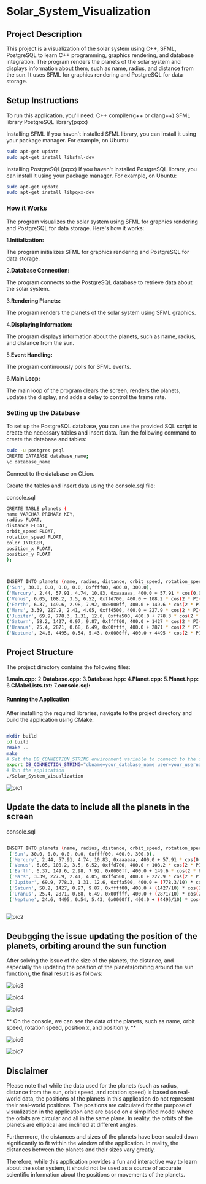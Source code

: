 # Solar_System_Visualization


## Project Description
This project is a visualization of the solar system using C++, SFML, PostgreSQL to learn C++ programming, graphics rendering, and database integration. 
The program renders the planets of the solar system and displays information about them, such as name, radius, and distance from the sun. 
It uses SFML for graphics rendering and PostgreSQL for data storage.

## Setup Instructions
To run this application, you'll need:
C++ compiler(g++ or clang++)
SFML library
PostgreSQL library(pqxx)

Installing SFML
If you haven't installed SFML library, you can install it using your package manager. For example, on Ubuntu:
```bash
sudo apt-get update
sudo apt-get install libsfml-dev
```

Installing PostgreSQL(pqxx)
If you haven't installed PostgreSQL library, you can install it using your package manager. For example, on Ubuntu:
```bash
sudo apt-get update
sudo apt-get install libpqxx-dev
```

### How it Works
The program visualizes the solar system using SFML for graphics rendering and PostgreSQL for data storage. Here's how it works:

1.**Initialization:**

The program initializes SFML for graphics rendering and PostgreSQL for data storage.

2.**Database Connection:**

The program connects to the PostgreSQL database to retrieve data about the solar system.

3.**Rendering Planets:**

The program renders the planets of the solar system using SFML graphics.

4.**Displaying Information:**

The program displays information about the planets, such as name, radius, and distance from the sun.

5.**Event Handling:**

The program continuously polls for SFML events.

6.**Main Loop:**

The main loop of the program clears the screen, renders the planets, updates the display, and adds a delay to control the frame rate.

### Setting up the Database
To set up the PostgreSQL database, you can use the provided SQL script to create the necessary tables and insert data. Run the following command to create the database and tables:
```bash
sudo -u postgres psql
CREATE DATABASE database_name;
\c database_name
```

Connect to the database on CLion.

Create the tables and insert data using the console.sql file:

console.sql
```bash
CREATE TABLE planets (
name VARCHAR PRIMARY KEY,
radius FLOAT,
distance FLOAT,
orbit_speed FLOAT,
rotation_speed FLOAT,
color INTEGER,
position_x FLOAT,
position_y FLOAT
);



INSERT INTO planets (name, radius, distance, orbit_speed, rotation_speed, color, position_x, position_y) VALUES
('Sun', 30.0, 0.0, 0.0, 0.0, 0xffff00, 400.0, 300.0),
('Mercury', 2.44, 57.91, 4.74, 10.83, 0xaaaaaa, 400.0 + 57.91 * cos(0.0), 300.0 - 57.91 * sin(0.0)),
('Venus', 6.05, 108.2, 3.5, 6.52, 0xffd700, 400.0 + 108.2 * cos(2 * PI() / 8 * 1), 300.0 - 108.2 * sin(2 * PI() / 8 * 1)),
('Earth', 6.37, 149.6, 2.98, 7.92, 0x0000ff, 400.0 + 149.6 * cos(2 * PI() / 8 * 2), 300.0 - 149.6 * sin(2 * PI() / 8 * 2)),
('Mars', 3.39, 227.9, 2.41, 4.05, 0xff4500, 400.0 + 227.9 * cos(2 * PI() / 8 * 3), 300.0 - 227.9 * sin(2 * PI() / 8 * 3)),
('Jupiter', 69.9, 778.3, 1.31, 12.6, 0xffa500, 400.0 + 778.3 * cos(2 * PI() / 8 * 4), 300.0 - 778.3 * sin(2 * PI() / 8 * 4)),
('Saturn', 58.2, 1427, 0.97, 9.87, 0xffff00, 400.0 + 1427 * cos(2 * PI() / 8 * 5), 300.0 - 1427 * sin(2 * PI() / 8 * 5)),
('Uranus', 25.4, 2871, 0.68, 6.49, 0x00ffff, 400.0 + 2871 * cos(2 * PI() / 8 * 6), 300.0 - 2871 * sin(2 * PI() / 8 * 6)),
('Neptune', 24.6, 4495, 0.54, 5.43, 0x0000ff, 400.0 + 4495 * cos(2 * PI() / 8 * 7), 300.0 - 4495 * sin(2 * PI() / 8 * 7));

```

## Project Structure
The project directory contains the following files:

1.**main.cpp:**
2.**Database.cpp:**
3.**Database.hpp:**
4.**Planet.cpp:**
5.**Planet.hpp:**
6.**CMakeLists.txt:**
7.**console.sql:**

#### Running the Application

After installing the required libraries, navigate to the project directory and build the application using CMake:
```bash

mkdir build
cd build
cmake ..
make
# Set the DB_CONNECTION_STRING environment variable to connect to the database
export DB_CONNECTION_STRING="dbname=your_database_name user=your_username password=your_password hostaddr=your_hostaddress port=your_port_number" 
# Run the application
./Solar_System_Visualization
```
![pic1](./pics/pic1.png) 

## Update the data to include all the planets in the screen

console.sql
```bash

INSERT INTO planets (name, radius, distance, orbit_speed, rotation_speed, color, position_x, position_y) VALUES
 ('Sun', 30.0, 0.0, 0.0, 0.0, 0xffff00, 400.0, 300.0),
 ('Mercury', 2.44, 57.91, 4.74, 10.83, 0xaaaaaa, 400.0 + 57.91 * cos(0.0), 300.0 - 57.91 * sin(0.0)),
 ('Venus', 6.05, 108.2, 3.5, 6.52, 0xffd700, 400.0 + 108.2 * cos(2 * PI() / 8 * 1), 300.0 - 108.2 * sin(2 * PI() / 8 * 1)),
 ('Earth', 6.37, 149.6, 2.98, 7.92, 0x0000ff, 400.0 + 149.6 * cos(2 * PI() / 8 * 2), 300.0 - 149.6 * sin(2 * PI() / 8 * 2)),
 ('Mars', 3.39, 227.9, 2.41, 4.05, 0xff4500, 400.0 + 227.9 * cos(2 * PI() / 8 * 3), 300.0 - 227.9 * sin(2 * PI() / 8 * 3)),
 ('Jupiter', 69.9, 778.3, 1.31, 12.6, 0xffa500, 400.0 + (778.3/10) * cos(2 * PI() / 8 * 4), 300.0 - (778.3/10) * sin(2 * PI() / 8 * 4)),
 ('Saturn', 58.2, 1427, 0.97, 9.87, 0xffff00, 400.0 + (1427/10) * cos(2 * PI() / 8 * 5), 300.0 - (1427/10) * sin(2 * PI() / 8 * 5)),
 ('Uranus', 25.4, 2871, 0.68, 6.49, 0x00ffff, 400.0 + (2871/10) * cos(2 * PI() / 8 * 6), 300.0 - (2871/10) * sin(2 * PI() / 8 * 6)),
 ('Neptune', 24.6, 4495, 0.54, 5.43, 0x0000ff, 400.0 + (4495/10) * cos(2 * PI() / 8 * 7), 300.0 - (4495/10) * sin(2 * PI() / 8 * 7));
 
```


![pic2](./pics/pic2.png)

## Deubgging the issue updating the position of the planets, orbiting around the sun function
After solving the issue of the size of the planets, the distance, and especially the updating the position of the planets(orbiting around the sun function), the final result is as follows:

![pic3](./pics/pic3.png)

![pic4](./pics/pic4.png)

![pic5](./pics/pic5.png)

** On the console, we can see the data of the planets, such as name, orbit speed, rotation speed, position x, and position y. **

![pic6](./pics/pic6.png)

![pic7](./pics/pic7.png)



## Disclaimer

Please note that while the data used for the planets (such as radius, distance from the sun, orbit speed, and rotation speed) is based on real-world data, the positions of the planets in this application do not represent their real-world positions. The positions are calculated for the purpose of visualization in the application and are based on a simplified model where the orbits are circular and all in the same plane. In reality, the orbits of the planets are elliptical and inclined at different angles.

Furthermore, the distances and sizes of the planets have been scaled down significantly to fit within the window of the application. In reality, the distances between the planets and their sizes vary greatly.

Therefore, while this application provides a fun and interactive way to learn about the solar system, it should not be used as a source of accurate scientific information about the positions or movements of the planets.









